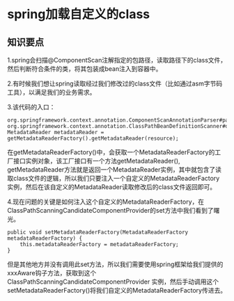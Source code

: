 # spring加载自定义的class

## 知识要点
1.spring会扫描@ComponentScan注解指定的包路径，读取路径下的class文件，然后判断符合条件的类，将其包装成bean注入到容器中。

2.有时候我们想让spring读取经过我们修改过的class文件（比如通过asm字节码工具），以满足我们的业务需求。

3.该代码的入口：
```
org.springframework.context.annotation.ComponentScanAnnotationParser#parse
org.springframework.context.annotation.ClassPathBeanDefinitionScanner#doScan
MetadataReader metadataReader = getMetadataReaderFactory().getMetadataReader(resource);
```
在getMetadataReaderFactory()中，会获取一个MetadataReaderFactory的工厂接口实例对象，该工厂接口有一个方法getMetadataReader(),
getMetadataReader方法就是返回一个MetadataReader实例，其中就包含了读取class文件的逻辑，所以我们只要注入一个自定义的MetadataReaderFactory
实例，然后在该自定义的MetadataReader读取修改后的class文件返回即可。

4.现在问题的关键是如何注入这个自定义的MetadataReaderFactory，在ClassPathScanningCandidateComponentProvider的set方法中我们看到了曙光。
```text
public void setMetadataReaderFactory(MetadataReaderFactory metadataReaderFactory) {
    this.metadataReaderFactory = metadataReaderFactory;
}
```
但是其他地方并没有调用此set方法，所以我们需要使用spring框架给我们提供的xxxAware钩子方法，获取到这个ClassPathScanningCandidateComponentProvider
实例，然后手动调用这个setMetadataReaderFactory()将我们自定义的MetadataReaderFactory传进去。